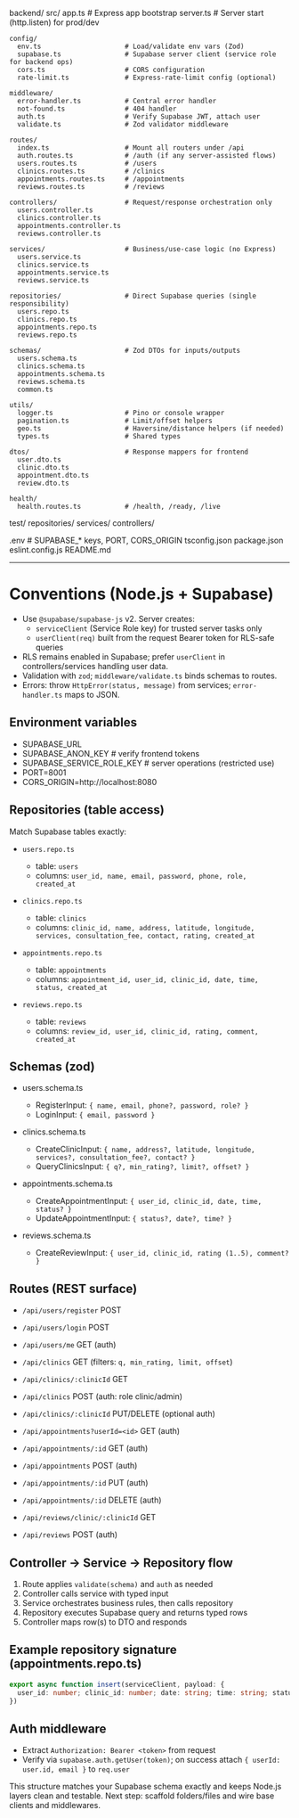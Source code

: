 backend/
  src/
    app.ts                       # Express app bootstrap
    server.ts                    # Server start (http.listen) for prod/dev

    config/
      env.ts                     # Load/validate env vars (Zod)
      supabase.ts                # Supabase server client (service role for backend ops)
      cors.ts                    # CORS configuration
      rate-limit.ts              # Express-rate-limit config (optional)

    middleware/
      error-handler.ts           # Central error handler
      not-found.ts               # 404 handler
      auth.ts                    # Verify Supabase JWT, attach user
      validate.ts                # Zod validator middleware

    routes/
      index.ts                   # Mount all routers under /api
      auth.routes.ts             # /auth (if any server-assisted flows)
      users.routes.ts            # /users
      clinics.routes.ts          # /clinics
      appointments.routes.ts     # /appointments
      reviews.routes.ts          # /reviews

    controllers/                 # Request/response orchestration only
      users.controller.ts
      clinics.controller.ts
      appointments.controller.ts
      reviews.controller.ts

    services/                    # Business/use-case logic (no Express)
      users.service.ts
      clinics.service.ts
      appointments.service.ts
      reviews.service.ts

    repositories/                # Direct Supabase queries (single responsibility)
      users.repo.ts
      clinics.repo.ts
      appointments.repo.ts
      reviews.repo.ts

    schemas/                     # Zod DTOs for inputs/outputs
      users.schema.ts
      clinics.schema.ts
      appointments.schema.ts
      reviews.schema.ts
      common.ts

    utils/
      logger.ts                  # Pino or console wrapper
      pagination.ts              # Limit/offset helpers
      geo.ts                     # Haversine/distance helpers (if needed)
      types.ts                   # Shared types

    dtos/                        # Response mappers for frontend
      user.dto.ts
      clinic.dto.ts
      appointment.dto.ts
      review.dto.ts

    health/
      health.routes.ts           # /health, /ready, /live

  test/
    repositories/
    services/
    controllers/

.env                             # SUPABASE_* keys, PORT, CORS_ORIGIN
tsconfig.json
package.json
eslint.config.js
README.md

---

# Conventions (Node.js + Supabase)

- Use `@supabase/supabase-js` v2. Server creates:
  - `serviceClient` (Service Role key) for trusted server tasks only
  - `userClient(req)` built from the request Bearer token for RLS-safe queries
- RLS remains enabled in Supabase; prefer `userClient` in controllers/services handling user data.
- Validation with `zod`; `middleware/validate.ts` binds schemas to routes.
- Errors: throw `HttpError(status, message)` from services; `error-handler.ts` maps to JSON.

## Environment variables

- SUPABASE_URL
- SUPABASE_ANON_KEY               # verify frontend tokens
- SUPABASE_SERVICE_ROLE_KEY       # server operations (restricted use)
- PORT=8001
- CORS_ORIGIN=http://localhost:8080

## Repositories (table access)

Match Supabase tables exactly:

- `users.repo.ts`
  - table: `users`
  - columns: `user_id, name, email, password, phone, role, created_at`

- `clinics.repo.ts`
  - table: `clinics`
  - columns: `clinic_id, name, address, latitude, longitude, services, consultation_fee, contact, rating, created_at`

- `appointments.repo.ts`
  - table: `appointments`
  - columns: `appointment_id, user_id, clinic_id, date, time, status, created_at`

- `reviews.repo.ts`
  - table: `reviews`
  - columns: `review_id, user_id, clinic_id, rating, comment, created_at`

## Schemas (zod)

- users.schema.ts
  - RegisterInput: `{ name, email, phone?, password, role? }`
  - LoginInput: `{ email, password }`

- clinics.schema.ts
  - CreateClinicInput: `{ name, address?, latitude, longitude, services?, consultation_fee?, contact? }`
  - QueryClinicsInput: `{ q?, min_rating?, limit?, offset? }`

- appointments.schema.ts
  - CreateAppointmentInput: `{ user_id, clinic_id, date, time, status? }`
  - UpdateAppointmentInput: `{ status?, date?, time? }`

- reviews.schema.ts
  - CreateReviewInput: `{ user_id, clinic_id, rating (1..5), comment? }`

## Routes (REST surface)

- `/api/users/register` POST
- `/api/users/login` POST
- `/api/users/me` GET (auth)

- `/api/clinics` GET (filters: `q, min_rating, limit, offset`)
- `/api/clinics/:clinicId` GET
- `/api/clinics` POST (auth: role clinic/admin)
- `/api/clinics/:clinicId` PUT/DELETE (optional auth)

- `/api/appointments?userId=<id>` GET (auth)
- `/api/appointments/:id` GET (auth)
- `/api/appointments` POST (auth)
- `/api/appointments/:id` PUT (auth)
- `/api/appointments/:id` DELETE (auth)

- `/api/reviews/clinic/:clinicId` GET
- `/api/reviews` POST (auth)

## Controller → Service → Repository flow

1. Route applies `validate(schema)` and `auth` as needed
2. Controller calls service with typed input
3. Service orchestrates business rules, then calls repository
4. Repository executes Supabase query and returns typed rows
5. Controller maps row(s) to DTO and responds

## Example repository signature (appointments.repo.ts)

```ts
export async function insert(serviceClient, payload: {
  user_id: number; clinic_id: number; date: string; time: string; status?: 'pending'|'confirmed'|'cancelled'
})
```

## Auth middleware

- Extract `Authorization: Bearer <token>` from request
- Verify via `supabase.auth.getUser(token)`; on success attach `{ userId: user.id, email }` to `req.user`

This structure matches your Supabase schema exactly and keeps Node.js layers clean and testable. Next step: scaffold folders/files and wire base clients and middlewares.